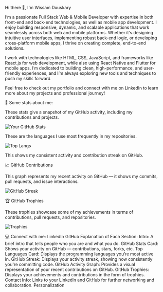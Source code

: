 Hi there 👋, I'm Wissam Douskary

I’m a passionate Full Stack Web & Mobile Developer with expertise in both front-end and back-end technologies, as well as mobile app development. I enjoy building responsive, dynamic, and scalable applications that work seamlessly across both web and mobile platforms. Whether it's designing intuitive user interfaces, implementing robust back-end logic, or developing cross-platform mobile apps, I thrive on creating complete, end-to-end solutions.

I work with technologies like HTML, CSS, JavaScript, and frameworks like React.js for web development, while also using React Native and Flutter for mobile apps. I’m dedicated to building clean, high-performance, and user-friendly experiences, and I’m always exploring new tools and techniques to push my skills forward.

Feel free to check out my portfolio and connect with me on LinkedIn to learn more about my projects and professional journey!

🚀 Some stats about me:

These stats give a snapshot of my GitHub activity, including my contributions and projects.

![Your GitHub Stats](https://github-readme-stats.vercel.app/api?username=WissamDouskary&show_icons=true&hide_title=true&count_private=true&hide=prs&theme=radical)

These are the languages I use most frequently in my repositories.

![Top Langs](https://github-readme-stats.vercel.app/api/top-langs/?username=MohamedHamouch&langs_count=10&layout=compact&theme=radical)

This shows my consistent activity and contribution streak on GitHub.

📈 GitHub Contributions

This graph represents my recent activity on GitHub — it shows my commits, pull requests, and issue interactions.

![GitHub Streak](https://github-readme-streak-stats.herokuapp.com/?user=WissamDouskary&theme=radical)

🏆 GitHub Trophies

These trophies showcase some of my achievements in terms of contributions, pull requests, and repositories.

![Trophies](https://github-profile-trophy.vercel.app/?username=WissamDouskary&theme=radical)

💻 Connect with me:
LinkedIn
GitHub
Explanation of Each Section:
Intro: A brief intro that tells people who you are and what you do.
GitHub Stats Card: Shows your activity on GitHub — contributions, stars, forks, etc.
Top Languages Card: Displays the programming languages you're most active in.
GitHub Streak: Displays your activity streak, showing how consistently you're committing code.
GitHub Activity Graph: Provides a visual representation of your recent contributions on GitHub.
GitHub Trophies: Displays your achievements and contributions in the form of trophies.
Contact Info: Links to your LinkedIn and GitHub for further networking and collaboration.
Personalization















